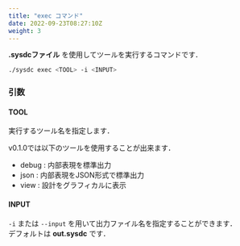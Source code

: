 ```yaml
---
title: "exec コマンド"
date: 2022-09-23T08:27:10Z
weight: 3
---
```


**.sysdcファイル** を使用してツールを実行するコマンドです．

```sh
./sysdc exec <TOOL> -i <INPUT>
```

### 引数

#### TOOL

実行するツール名を指定します．

v0.1.0では以下のツールを使用することが出来ます．

- debug : 内部表現を標準出力
- json : 内部表現をJSON形式で標準出力
- view : 設計をグラフィカルに表示

#### INPUT

`-i` または `--input` を用いて出力ファイル名を指定することができます．  
デフォルトは **out.sysdc** です．
